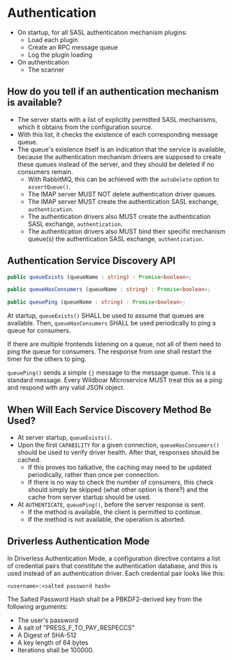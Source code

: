 # Authentication

- On startup, for all SASL authentication mechanism plugins:
  - Load each plugin
  - Create an RPC message queue
  - Log the plugin loading
- On authentication
  - The scanner 

## How do you tell if an authentication mechanism is available?

- The server starts with a list of explicitly permitted SASL mechanisms, which
  it obtains from the configuration source.
- With this list, it checks the existence of each corresponding message queue.
- The queue's existence itself is an indication that the service is available,
  because the authentication mechanism drivers are supposed to create these
  queues instead of the server, and they should be deleted if no consumers
  remain.
  - With RabbitMQ, this can be achieved with the `autoDelete` option to `assertQueue()`.
  - The IMAP server MUST NOT delete authentication driver queues.
  - The IMAP server MUST create the authentication SASL exchange, `authentication`.
  - The authentication drivers also MUST create the authentication SASL exchange, `authentication`.
  - The authentication drivers also MUST bind their specific mechanism queue(s) the authentication SASL exchange, `authentication`.

## Authentication Service Discovery API

```typescript
public queueExists (queueName : string) : Promise<boolean>;
```

```typescript
public queueHasConsumers (queueName : string) : Promise<boolean>;
```

```typescript
public queuePing (queueName : string) : Promise<boolean>;
```

At startup, `queueExists()` SHALL be used to assume that queues are available.
Then, `queueHasConsumers` SHALL be used periodically to ping a queue for
consumers.

If there are multiple frontends listening on a queue, not all of them need to
ping the queue for consumers. The response from one shall restart the timer
for the others to ping.

`queuePing()` sends a simple `{}` message to the message queue. This is a
standard message. Every Wildboar Microservice MUST treat this as a ping and
respond with any valid JSON object.

## When Will Each Service Discovery Method Be Used?

- At server startup, `queueExists()`.
- Upon the first `CAPABILITY` for a given connection, `queueHasConsumers()` should be
  used to verify driver health. After that, responses should be cached.
  - If this proves too talkative, the caching may need to be updated
    periodically, rather than once per connection.
  - If there is no way to check the number of consumers, this check should
    simply be skipped (what other option is there?) and the cache from
    server startup should be used.
- At `AUTHENTICATE`, `queuePing()`, before the server response is sent.
  - If the method is available, the client is permitted to continue.
  - If the method is not available, the operation is aborted.

## Driverless Authentication Mode

In Driverless Authentication Mode, a configuration directive contains a list of
credential pairs that constitute the authentication database, and this is used
instead of an authentication driver. Each credential pair looks like this:

`<username>:<salted password hash>`

The Salted Password Hash shall be a PBKDF2-derived key from the following
arguments:

- The user's password
- A salt of "PRESS_F_TO_PAY_RESPECCS"
- A Digest of SHA-512
- A key length of 64 bytes
- Iterations shall be 100000.